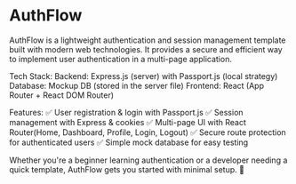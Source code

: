 # AuthFlow
AuthFlow is a lightweight authentication and session management template built with modern web technologies. It provides a secure and efficient way 
to implement user authentication in a multi-page application.

  Tech Stack:
    Backend: Express.js (server) with Passport.js (local strategy)
    Database: Mockup DB (stored in the server file)
    Frontend: React (App Router + React DOM Router)

  Features:
    ✅ User registration & login with Passport.js
    ✅ Session management with Express & cookies
    ✅ Multi-page UI with React Router(Home, Dashboard, Profile, Login, Logout)
    ✅ Secure route protection for authenticated users
    ✅ Simple mock database for easy testing

Whether you're a beginner learning authentication or a developer needing a quick template, AuthFlow gets you started with minimal setup. 🚀
